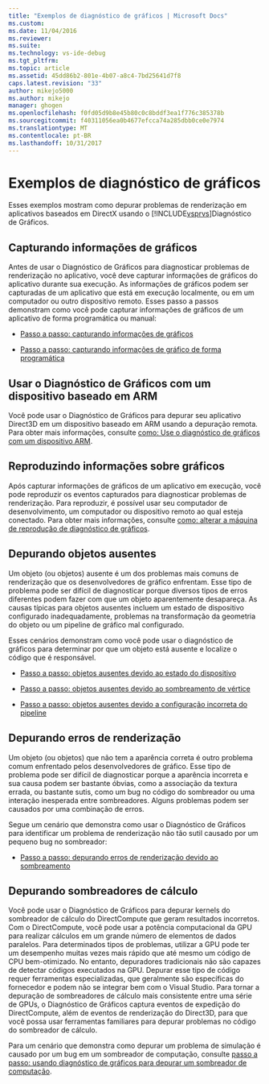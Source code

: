 ```yaml
---
title: "Exemplos de diagnóstico de gráficos | Microsoft Docs"
ms.custom: 
ms.date: 11/04/2016
ms.reviewer: 
ms.suite: 
ms.technology: vs-ide-debug
ms.tgt_pltfrm: 
ms.topic: article
ms.assetid: 45dd86b2-801e-4b07-a8c4-7bd25641d7f8
caps.latest.revision: "33"
author: mikejo5000
ms.author: mikejo
manager: ghogen
ms.openlocfilehash: f0fd05d9b8e45b80c0c8bddf3ea1f776c385378b
ms.sourcegitcommit: f40311056ea0b4677efcca74a285dbb0ce0e7974
ms.translationtype: MT
ms.contentlocale: pt-BR
ms.lasthandoff: 10/31/2017
---
```

# <a name="graphics-diagnostics-examples"></a>Exemplos de diagnóstico de gráficos
Esses exemplos mostram como depurar problemas de renderização em aplicativos baseados em DirectX usando o [!INCLUDE[vsprvs](../../code-quality/includes/vsprvs_md.md)]Diagnóstico de Gráficos.  
  
## <a name="capturing-graphics-information"></a>Capturando informações de gráficos  
 Antes de usar o Diagnóstico de Gráficos para diagnosticar problemas de renderização no aplicativo, você deve capturar informações de gráficos do aplicativo durante sua execução. As informações de gráficos podem ser capturadas de um aplicativo que está em execução localmente, ou em um computador ou outro dispositivo remoto. Esses passo a passos demonstram como você pode capturar informações de gráficos de um aplicativo de forma programática ou manual:  
  
-   [Passo a passo: capturando informações de gráficos](walkthrough-capturing-graphics-information.md)  
  
-   [Passo a passo: capturando informações de gráfico de forma programática](walkthrough-capturing-graphics-information-programmatically.md)  
  
## <a name="use-graphics-diagnostics-with-an-arm-based-device"></a>Usar o Diagnóstico de Gráficos com um dispositivo baseado em ARM  
 Você pode usar o Diagnóstico de Gráficos para depurar seu aplicativo Direct3D em um dispositivo baseado em ARM usando a depuração remota. Para obter mais informações, consulte [como: Use o diagnóstico de gráficos com um dispositivo ARM](how-to-use-graphics-diagnostics-with-an-arm-device.md).  
  
## <a name="playing-back-graphics-information"></a>Reproduzindo informações sobre gráficos  
 Após capturar informações de gráficos de um aplicativo em execução, você pode reproduzir os eventos capturados para diagnosticar problemas de renderização. Para reproduzir, é possível usar seu computador de desenvolvimento, um computador ou dispositivo remoto ao qual esteja conectado. Para obter mais informações, consulte [como: alterar a máquina de reprodução de diagnóstico de gráficos](how-to-change-the-graphics-diagnostics-playback-machine.md).  
  
## <a name="debugging-missing-objects"></a>Depurando objetos ausentes  
 Um objeto (ou objetos) ausente é um dos problemas mais comuns de renderização que os desenvolvedores de gráfico enfrentam. Esse tipo de problema pode ser difícil de diagnosticar porque diversos tipos de erros diferentes podem fazer com que um objeto aparentemente desapareça. As causas típicas para objetos ausentes incluem um estado de dispositivo configurado inadequadamente, problemas na transformação da geometria do objeto ou um pipeline de gráfico mal configurado.  
  
 Esses cenários demonstram como você pode usar o diagnóstico de gráficos para determinar por que um objeto está ausente e localize o código que é responsável.  
  
-   [Passo a passo: objetos ausentes devido ao estado do dispositivo](walkthrough-missing-objects-due-to-device-state.md)  
  
-   [Passo a passo: objetos ausentes devido ao sombreamento de vértice](walkthrough-missing-objects-due-to-vertex-shading.md)  
  
-   [Passo a passo: objetos ausentes devido a configuração incorreta do pipeline](walkthrough-missing-objects-due-to-misconfigured-pipeline.md)  
  
## <a name="debugging-rendering-errors"></a>Depurando erros de renderização  
 Um objeto (ou objetos) que não tem a aparência correta é outro problema comum enfrentado pelos desenvolvedores de gráfico. Esse tipo de problema pode ser difícil de diagnosticar porque a aparência incorreta e sua causa podem ser bastante óbvias, como a associação da textura errada, ou bastante sutis, como um bug no código do sombreador ou uma interação inesperada entre sombreadores. Alguns problemas podem ser causados por uma combinação de erros.  
  
 Segue um cenário que demonstra como usar o Diagnóstico de Gráficos para identificar um problema de renderização não tão sutil causado por um pequeno bug no sombreador:  
  
-   [Passo a passo: depurando erros de renderização devido ao sombreamento](walkthrough-debugging-rendering-errors-due-to-shading.md)  
  
## <a name="debugging-compute-shaders"></a>Depurando sombreadores de cálculo  
 Você pode usar o Diagnóstico de Gráficos para depurar kernels do sombreador de cálculo do DirectCompute que geram resultados incorretos. Com o DirectCompute, você pode usar a potência computacional da GPU para realizar cálculos em um grande número de elementos de dados paralelos. Para determinados tipos de problemas, utilizar a GPU pode ter um desempenho muitas vezes mais rápido que até mesmo um código de CPU bem-otimizado. No entanto, depuradores tradicionais não são capazes de detectar códigos executados na GPU. Depurar esse tipo de código requer ferramentas especializadas, que geralmente são específicas do fornecedor e podem não se integrar bem com o Visual Studio. Para tornar a depuração de sombreadores de cálculo mais consistente entre uma série de GPUs, o Diagnóstico de Gráficos captura eventos de expedição do DirectCompute, além de eventos de renderização do Direct3D, para que você possa usar ferramentas familiares para depurar problemas no código do sombreador de cálculo.  
  
 Para um cenário que demonstra como depurar um problema de simulação é causado por um bug em um sombreador de computação, consulte [passo a passo: usando diagnóstico de gráficos para depurar um sombreador de computação](walkthrough-using-graphics-diagnostics-to-debug-a-compute-shader.md).